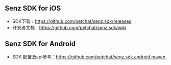 ## Senz SDK for iOS
- SDK下载：https://github.com/petchat/senz.sdk/releases
- 开发者文档：https://github.com/petchat/senz.sdk/wiki

## Senz SDK for Android
- SDK 配置及api参考：https://github.com/petchat/senz.sdk.android.maven

